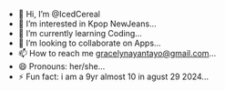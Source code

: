 - 👋 Hi, I’m @IcedCereal
- 👀 I’m interested in Kpop NewJeans...
- 🌱 I’m currently learning Coding...
- 💞️ I’m looking to collaborate on Apps...
- 📫 How to reach me gracelynayantayo@gmail.com...
- 😄 Pronouns: her/she...
- ⚡ Fun fact: i am a 9yr almost 10 in agust 29 2024...

<!---
IcedCereal/IcedCereal is a ✨ special ✨ repository because its `README.md` (this file) appears on your GitHub profile.
You can click the Preview link to take a look at your changes.
--->
